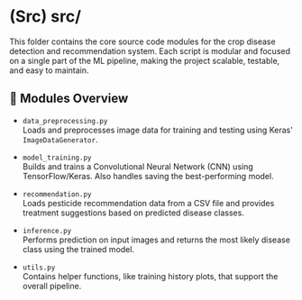 # (Src) src/

This folder contains the core source code modules for the crop disease detection and recommendation system. Each script is modular and focused on a single part of the ML pipeline, making the project scalable, testable, and easy to maintain.

## 📄 Modules Overview

- `data_preprocessing.py`  
  Loads and preprocesses image data for training and testing using Keras' `ImageDataGenerator`.

- `model_training.py`  
  Builds and trains a Convolutional Neural Network (CNN) using TensorFlow/Keras. Also handles saving the best-performing model.

- `recommendation.py`  
  Loads pesticide recommendation data from a CSV file and provides treatment suggestions based on predicted disease classes.

- `inference.py`  
  Performs prediction on input images and returns the most likely disease class using the trained model.

- `utils.py`  
  Contains helper functions, like training history plots, that support the overall pipeline.
